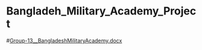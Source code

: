 # Bangladeh_Military_Academy_Project
#[Group-13__BangladeshMilitaryAcademy.docx](https://github.com/JoyTarafder/Bangladeh_Military_Academy_Project/files/12331246/Group-13__BangladeshMilitaryAcademy.docx)
